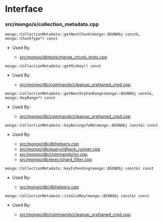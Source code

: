 
# Interface

### src/mongo/s/collection\_metadata.cpp

<div></div>

    mongo::CollectionMetadata::getNextChunk(mongo::BSONObj const&, mongo::ChunkType*) const

- Used By:

    - [src/mongo/dbtests/merge\_chunk\_tests.cpp](../unit\_tests)

<div></div>

    mongo::CollectionMetadata::getMinKey() const

- Used By:

    - [src/mongo/db/commands/cleanup\_orphaned\_cmd.cpp](../database\_commands)

<div></div>

    mongo::CollectionMetadata::getNextOrphanRange(mongo::BSONObj const&, mongo::KeyRange*) const

- Used By:

    - [src/mongo/db/commands/cleanup\_orphaned\_cmd.cpp](../database\_commands)

<div></div>

    mongo::CollectionMetadata::keyBelongsToMe(mongo::BSONObj const&) const

- Used By:

    - [src/mongo/db/dbhelpers.cpp](../client\_and\_operation\_tracking)
    - [src/mongo/db/query/idhack\_runner.cpp](../core\_query\_system)
    - [src/mongo/db/commands/mr.cpp](../database\_commands)
    - [src/mongo/db/exec/shard\_filter.cpp](../core\_query\_system)

<div></div>

    mongo::CollectionMetadata::keyIsPending(mongo::BSONObj const&) const

- Used By:

    - [src/mongo/db/dbhelpers.cpp](../client\_and\_operation\_tracking)

<div></div>

    mongo::CollectionMetadata::isValidKey(mongo::BSONObj const&) const

- Used By:

    - [src/mongo/db/commands/cleanup\_orphaned\_cmd.cpp](../database\_commands)

